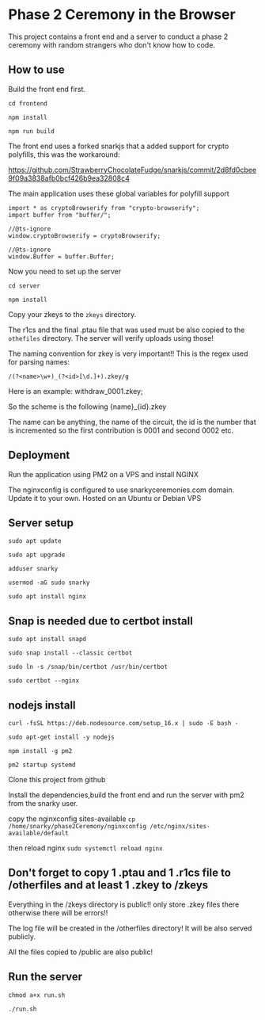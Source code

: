 # Phase 2 Ceremony in the Browser


This project contains a front end and a server to conduct a phase 2 ceremony with random strangers who don't know how to code.


## How to use

Build the front end first.

`cd frontend`

`npm install`

`npm run build`

The front end uses a forked snarkjs that a added support for crypto polyfills, this was the workaround:

https://github.com/StrawberryChocolateFudge/snarkjs/commit/2d8fd0cbee9f09a3838afb0bcf426b9ea32808c4

The main application uses these global variables for polyfill support

```
import * as cryptoBrowserify from "crypto-browserify";
import buffer from "buffer/";

//@ts-ignore
window.cryptoBrowserify = cryptoBrowserify;

//@ts-ignore
window.Buffer = buffer.Buffer;

```

Now you need to set up the server

`cd server`

`npm install`

Copy your zkeys to the `zkeys` directory. 

The r1cs and the final .ptau file that was used must be also copied to the `othefiles` directory. The server will verify uploads using those!

The naming convention for zkey is very important!!
This is the regex used for parsing names:

`/(?<name>\w+)_(?<id>[\d.]+).zkey/g`

Here is an example: withdraw_0001.zkey;

So the scheme is the following {name}_{id}.zkey

The name can be anything, the name of the circuit, the id is the number that is incremented so the first contribution is 0001 and second 0002 etc.

## Deployment
Run the application using PM2 on a VPS and install NGINX

The nginxconfig is configured to use snarkyceremonies.com domain. Update it to your own.
Hosted on an Ubuntu or Debian VPS

## Server setup

`sudo apt update`

`sudo apt upgrade`

`adduser snarky`

`usermod -aG sudo snarky`

`sudo apt install nginx`

## Snap is needed due to certbot install
`sudo apt install snapd`

`sudo snap install --classic certbot`

`sudo ln -s /snap/bin/certbot /usr/bin/certbot`

`sudo certbot --nginx`

## nodejs install

`curl -fsSL https://deb.nodesource.com/setup_16.x | sudo -E bash -`

`sudo apt-get install -y nodejs`

`npm install -g pm2`

`pm2 startup systemd`

Clone this project from github

Install the dependencies,build the front end and run the server with pm2 from the snarky user.

copy the nginxconfig sites-available
`cp /home/snarky/phase2Ceremony/nginxconfig /etc/nginx/sites-available/default `

then reload nginx
`sudo systemctl reload nginx`
## Don't forget to copy 1 .ptau and 1 .r1cs file to /otherfiles and at least 1 .zkey to /zkeys
Everything in the /zkeys directory is public!! only store .zkey files there otherwise there will be errors!!

The log file will be created in the /otherfiles directory! It will be also served publicly.

All the files copied to /public are also public!

## Run the server

`chmod a+x run.sh` 

`./run.sh`


